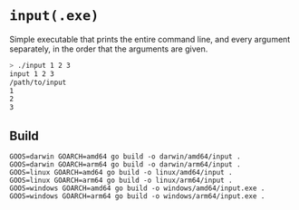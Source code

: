 # `input(.exe)`

Simple executable that prints the entire command line, and every argument separately, in the order that the arguments are given.

```bash
> ./input 1 2 3
input 1 2 3
/path/to/input
1
2
3
```

## Build

```
GOOS=darwin GOARCH=amd64 go build -o darwin/amd64/input .
GOOS=darwin GOARCH=arm64 go build -o darwin/arm64/input .
GOOS=linux GOARCH=amd64 go build -o linux/amd64/input .
GOOS=linux GOARCH=arm64 go build -o linux/arm64/input .
GOOS=windows GOARCH=amd64 go build -o windows/amd64/input.exe .
GOOS=windows GOARCH=arm64 go build -o windows/arm64/input.exe .
```